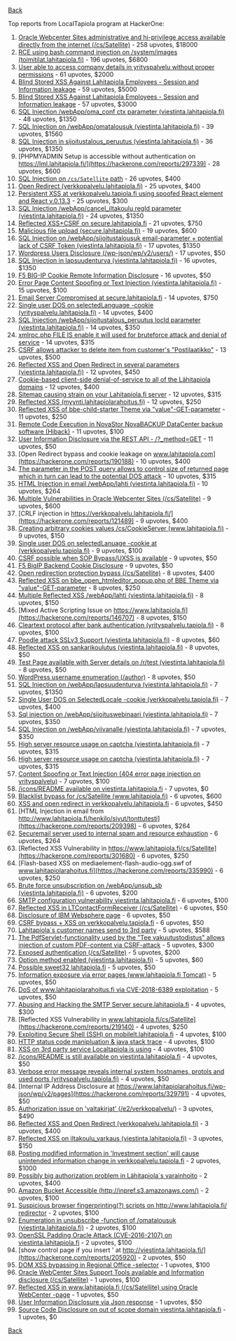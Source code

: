 [Back](../README.md)

Top reports from LocalTapiola program at HackerOne:

1. [Oracle Webcenter Sites administrative and hi-privilege access available directly from the internet (/cs/Satellite)](https://hackerone.com/reports/170532) - 258 upvotes, $18000
2. [RCE using bash command injection on /system/images (toimitilat.lahitapiola.fi)](https://hackerone.com/reports/303061) - 196 upvotes, $6800
3. [User able to access company details in yrityspalvelu without proper permissions](https://hackerone.com/reports/213418) - 61 upvotes, $2000
4. [Blind Stored XSS Against Lahitapiola Employees - Session and Information leakage](https://hackerone.com/reports/135154) - 59 upvotes, $5000
5. [Blind Stored XSS Against Lahitapiola Employees - Session and Information leakage](https://hackerone.com/reports/159498) - 57 upvotes, $3000
6. [SQL Injection /webApp/oma_conf ctx parameter (viestinta.lahitapiola.fi)](https://hackerone.com/reports/181803) - 48 upvotes, $1350
7. [SQL Injection on /webApp/omatalousuk (viestinta.lahitapiola.fi)](https://hackerone.com/reports/179751) - 39 upvotes, $1560
8. [SQL Injection in sijoitustalous_peruutus (viestinta.lahitapiola.fi)](https://hackerone.com/reports/190434) - 36 upvotes, $1350
9. [PHPMYADMIN Setup is accessible without authentication on https://lml.lahitapiola.fi/](https://hackerone.com/reports/297339) - 28 upvotes, $600
10. [SQL Injection on `/cs/Satellite` path](https://hackerone.com/reports/164739) - 26 upvotes, $400
11. [Open Redirect (verkkopalvelu.lahitapiola.fi)](https://hackerone.com/reports/179328) - 25 upvotes, $400
12. [Persistent XSS at verkkopalvelu.tapiola.fi using spoofed React element and React v.0.13.3](https://hackerone.com/reports/139004) - 25 upvotes, $300
13. [SQL Injection /webApp/cancel_iltakoulu regId parameter (viestinta.lahitapiola.fi)](https://hackerone.com/reports/200818) - 24 upvotes, $1350
14. [Reflected XSS+CSRF on secure.lahitapiola.fi](https://hackerone.com/reports/314518) - 21 upvotes, $750
15. [Malicious file upload (secure.lahitapiola.fi)](https://hackerone.com/reports/305237) - 19 upvotes, $600
16. [SQL Injection on /webApp/sijoitustalousuk email-parameter + potential lack of CSRF Token (viestinta.lahitapiola.fi)](https://hackerone.com/reports/191601) - 17 upvotes, $1350
17. [Wordpress Users Disclosure (/wp-json/wp/v2/users/)](https://hackerone.com/reports/356047) - 17 upvotes, $50
18. [SQL Injection in lapsuudenturva (viestinta.lahitapiola.fi)](https://hackerone.com/reports/191146) - 16 upvotes, $1350
19. [F5 BIG-IP Cookie Remote Information Disclosure](https://hackerone.com/reports/330716) - 16 upvotes, $50
20. [Error Page Content Spoofing or Text Injection (viestinta.lahitapiola.fi)](https://hackerone.com/reports/181594) - 15 upvotes, $100
21. [Email Server Compromised at secure.lahitapiola.fi](https://hackerone.com/reports/177225) - 14 upvotes, $750
22. [Single user DOS on selectedLanguage -cookie (yrityspalvelu.lahitapiola.fi)](https://hackerone.com/reports/201723) - 14 upvotes, $400
23. [SQL Injection /webApp/sijoitustalous_peruutus locId parameter (viestinta.lahitapiola.fi)](https://hackerone.com/reports/181826) - 14 upvotes, $350
24. [xmlrpc.php FILE IS enable it will used for bruteforce attack and denial of service](https://hackerone.com/reports/325040) - 14 upvotes, $315
25. [CSRF allows attacker to delete item from customer's "Postilaatikko"](https://hackerone.com/reports/123339) - 13 upvotes, $500
26. [Reflected XSS and Open Redirect in several parameters (viestinta.lahitapiola.fi)](https://hackerone.com/reports/191387) - 12 upvotes, $450
27. [Cookie-based client-side denial-of-service to all of the Lähitapiola domains](https://hackerone.com/reports/129001) - 12 upvotes, $400
28. [Sitemap causing strain on your Lahitapiola.fi server](https://hackerone.com/reports/318603) - 12 upvotes, $315
29. [Reflected XSS (myynti.lahitapiolarahoitus.fi)](https://hackerone.com/reports/324423) - 12 upvotes, $250
30. [Reflected XSS of bbe-child-starter Theme via "value"-GET-parameter](https://hackerone.com/reports/335735) - 11 upvotes, $250
31. [Remote Code Execution in NovaStor NovaBACKUP DataCenter backup software (Hiback)](https://hackerone.com/reports/138824) - 11 upvotes, $100
32. [User Information Disclosure via the REST API - /?_method=GET](https://hackerone.com/reports/384782) - 11 upvotes, $50
33. [Open Redirect bypass and cookie leakage on www.lahitapiola.com](https://hackerone.com/reports/190188) - 10 upvotes, $400
34. [The parameter in the POST query allows to control size of returned page which in turn can lead to the potential DOS attack](https://hackerone.com/reports/300391) - 10 upvotes, $315
35. [HTML Injection in email /webApp/lahti (viestinta.lahitapiola.fi)](https://hackerone.com/reports/181810) - 10 upvotes, $264
36. [Multiple Vulnerabilities in Oracle Webcenter Sites (/cs/Satellite)](https://hackerone.com/reports/199082) - 9 upvotes, $600
37. [CRLF injection in https://verkkopalvelu.lahitapiola.fi/](https://hackerone.com/reports/121489) - 9 upvotes, $400
38. [Creating arbitrary cookies values /cs/CookieServer (www.lahitapiola.fi)](https://hackerone.com/reports/192618) - 9 upvotes, $150
39. [Single user DOS on selectedLanuage -cookie at (verkkopalvelu.tapiola.fi)](https://hackerone.com/reports/212523) - 9 upvotes, $100
40. [CSRF possible when SOP Bypass/UXSS is available](https://hackerone.com/reports/207399) - 9 upvotes, $50
41. [F5 BigIP Backend Cookie Disclosure](https://hackerone.com/reports/384905) - 9 upvotes, $50
42. [Open redirection protection bypass (/cs/Satellite)](https://hackerone.com/reports/164895) - 8 upvotes, $400
43. [Reflected XSS on bbe_open_htmleditor_popup.php of BBE Theme via "value"-GET-parameter](https://hackerone.com/reports/324442) - 8 upvotes, $250
44. [Multiple Reflected XSS /webApp/lahti (viestinta.lahitapiola.fi)](https://hackerone.com/reports/181842) - 8 upvotes, $150
45. [Mixed Active Scripting Issue on https://www.lahitapiola.fi](https://hackerone.com/reports/146707) - 8 upvotes, $150
46. [Cleartext protocol after bank authentication (yrityspalvelu.tapiola.fi)](https://hackerone.com/reports/300104) - 8 upvotes, $100
47. [Poodle attack SSLv3 Support (viestinta.lahitapiola.fi)](https://hackerone.com/reports/181768) - 8 upvotes, $60
48. [Reflected XSS on sankarikoulutus (viestinta.lahitapiola.fi)](https://hackerone.com/reports/191095) - 8 upvotes, $50
49. [Test Page available with Server details on /r/test (viestinta.lahitapiola.fi)](https://hackerone.com/reports/201901) - 8 upvotes, $50
50. [WordPress username enumeration (/author)](https://hackerone.com/reports/335427) - 8 upvotes, $50
51. [SQL Injection on /webApp/lapsuudenturva (viestinta.lahitapiola.fi)](https://hackerone.com/reports/200214) - 7 upvotes, $1350
52. [Single User DOS on SelectedLocale -cookie (verkkopalvelu.tapiola.fi)](https://hackerone.com/reports/212508) - 7 upvotes, $400
53. [Sql injection on /webApp/sijoituswebinaari (viestinta.lahitapiola.fi)](https://hackerone.com/reports/200212) - 7 upvotes, $350
54. [SQL Injection on /webApp/viivanalle (viestinta.lahitapiola.fi)](https://hackerone.com/reports/200210) - 7 upvotes, $350
55. [High server resource usage on captcha (viestinta.lahitapiola.fi)](https://hackerone.com/reports/204208) - 7 upvotes, $315
56. [High server resource usage on captcha (viestinta.lahitapiola.fi)](https://hackerone.com/reports/280748) - 7 upvotes, $315
57. [Content Spoofing or Text Injection (404 error page injection on yrityspalvelu)](https://hackerone.com/reports/134388) - 7 upvotes, $100
58. [/icons/README available on viestinta.lahitapiola.fi](https://hackerone.com/reports/188075) - 7 upvotes, $0
59. [Blacklist bypass for /cs/Satellite (www.lahitapiola.fi)](https://hackerone.com/reports/198718) - 6 upvotes, $600
60. [XSS and open redirect in verkkopalvelu.lahitapiola.fi](https://hackerone.com/reports/183796) - 6 upvotes, $450
61. [HTML Injection in email from http://www.lahitapiola.fi/henkilo/sivut/tonttutesti](https://hackerone.com/reports/209398) - 6 upvotes, $264
62. [Securemail server used to internal spam and resource exhaustion](https://hackerone.com/reports/311776) - 6 upvotes, $264
63. [Reflected XSS Vulnerability in https://www.lahitapiola.fi/cs/Satellite](https://hackerone.com/reports/301680) - 6 upvotes, $250
64. [Flash-based XSS on mediaelement-flash-audio-ogg.swf of www.lahitapiolarahoitus.fi](https://hackerone.com/reports/335990) - 6 upvotes, $250
65. [Brute force unsubscription on /webApp/unsub_sb (viestinta.lahitapiola.fi)](https://hackerone.com/reports/208237) - 6 upvotes, $200
66. [SMTP configuration vulnerability viestinta.lahitapiola.fi](https://hackerone.com/reports/183548) - 6 upvotes, $100
67. [Reflected XSS in LTContactFormReceiver (/cs/Satellite)](https://hackerone.com/reports/172595) - 6 upvotes, $50
68. [Disclosure of IBM Websphere page](https://hackerone.com/reports/184452) - 6 upvotes, $50
69. [CSRF bypass + XSS on verkkopalvelu.tapiola.fi](https://hackerone.com/reports/200683) - 6 upvotes, $50
70. [Lahitapiola´s customer names send to 3rd party](https://hackerone.com/reports/177523) - 5 upvotes, $588
71. [The PdfServlet-functionality used by the "Tee vakuutustodistus" allows injection of custom PDF-content via CSRF-attack](https://hackerone.com/reports/129002) - 5 upvotes, $300
72. [Exposed authentication (/cs/Satellite)](https://hackerone.com/reports/292463) - 5 upvotes, $200
73. [Option method enabled (viestinta.lahitapiola.fi)](https://hackerone.com/reports/182265) - 5 upvotes, $60
74. [Possible sweet32 lahitapiola.fi](https://hackerone.com/reports/232463) - 5 upvotes, $50
75. [Information exposure via error pages (www.lahitapiola.fi Tomcat)](https://hackerone.com/reports/304708) - 5 upvotes, $50
76. [DoS of www.lahitapiolarahoitus.fi via CVE-2018-6389 exploitation](https://hackerone.com/reports/335177) - 5 upvotes, $50
77. [Abusing and Hacking the SMTP Server secure.lahitapiola.fi](https://hackerone.com/reports/138315) - 4 upvotes, $300
78. [Reflected XSS Vulnerability in www.lahitapiola.fi/cs/Satellite](https://hackerone.com/reports/219140) - 4 upvotes, $250
79. [Exploiting Secure Shell (SSH) on mobilelt.lahitapiola.fi](https://hackerone.com/reports/139940) - 4 upvotes, $100
80. [HTTP status code manipluation & java stack trace](https://hackerone.com/reports/135192) - 4 upvotes, $100
81. [XSS on 3rd party service Localtapiola is using](https://hackerone.com/reports/210908) - 4 upvotes, $100
82. [/icons/README is still available on viestinta.lahitapiola.fi](https://hackerone.com/reports/208141) - 4 upvotes, $50
83. [Verbose error message reveals internal system hostnames, protols and used ports (yrityspalvelu.tapiola.fi)](https://hackerone.com/reports/294464) - 4 upvotes, $50
84. [Internal IP Address Disclosure at https://www.lahitapiolarahoitus.fi/wp-json/wp/v2/pages](https://hackerone.com/reports/329791) - 4 upvotes, $50
85. [Authorization issue on 'valtakirjat' (/e2/verkkopalvelu/)](https://hackerone.com/reports/307978) - 3 upvotes, $490
86. [Reflected XSS and Open Redirect (verkkopalvelu.lahitapiola.fi)](https://hackerone.com/reports/194207) - 3 upvotes, $400
87. [Reflected XSS on iltakoulu_varkaus (viestinta.lahitapiola.fi)](https://hackerone.com/reports/201137) - 3 upvotes, $150
88. [Posting modified information in 'Investment section' will cause unintended information change in verkkopalvelu.tapiola.fi](https://hackerone.com/reports/126209) - 2 upvotes, $1000
89. [Possibly big authorization problem in Lähitapiola´s varainhoito](https://hackerone.com/reports/135252) - 2 upvotes, $400
90. [Amazon Bucket Accessible (http://inpref.s3.amazonaws.com/)](https://hackerone.com/reports/137487) - 2 upvotes, $100
91. [Suspicious browser fingerprinting(?) scripts on http://www.lahitapiola.fi/ redirector](https://hackerone.com/reports/179763) - 2 upvotes, $100
92. [Enumeration in unsubscribe -function of /omatalousuk (viestinta.lahitapiola.fi)](https://hackerone.com/reports/201314) - 2 upvotes, $100
93. [OpenSSL Padding Oracle Attack (CVE-2016-2107) on viestinta.lahitapiola.fi](https://hackerone.com/reports/194761) - 2 upvotes, $100
94. [show control page if you insert ' at http://viestinta.lahitapiola.fi/](https://hackerone.com/reports/205920) - 2 upvotes, $50
95. [DOM XSS bypassing in Regional Office -selector](https://hackerone.com/reports/142609) - 1 upvotes, $100
96. [Oracle WebCenter Sites Support Tools available and Information disclosure (/cs/Satellite)](https://hackerone.com/reports/164581) - 1 upvotes, $100
97. [Reflected XSS in www.lahitapiola.fi (/cs/Satellite) using Oracle WebCenter -page](https://hackerone.com/reports/164578) - 1 upvotes, $50
98. [User Information Disclosure via Json response](https://hackerone.com/reports/335779) - 1 upvotes, $50
99. [Source Code Disclosure on out of scope domain viestinta.lahitapiola.fi](https://hackerone.com/reports/134406) - 1 upvotes, $0


[Back](../README.md)